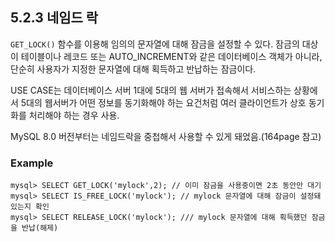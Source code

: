 ## 5.2.3 네임드 락

`GET_LOCK()` 함수를 이용해 임의의 문자열에 대해 잠금을 설정할 수 있다. 잠금의 대상이 테이블이나 레코드 또는 AUTO_INCREMENT와 같은 데이터베이스 객체가 아니라, 단순히 사용자가 지정한 문자열에 대해 획득하고 반납하는 잠금이다. 

USE CASE는 데이터베이스 서버 1대에 5대의 웹 서버가 접속해서 서비스하는 상황에서 5대의 웹서버가 어떤 정보를 동기화해야 하는 요건처럼 여러 클라이언트가 상호 동기화를 처리해야 하는 경우 사용.

MySQL 8.0 버전부터는 네임드락을 중첩해서 사용할 수 있게 돼었음.(164page 참고)

### Example

``` mysql
mysql> SELECT GET_LOCK('mylock',2); // 이미 잠금을 사용중이면 2초 동안만 대기
mysql> SELECT IS_FREE_LOCK('mylock'); // mylock 문자열에 대해 잠금이 설정돼 있는지 확인
mysql> SELECT RELEASE_LOCK('mylock'); /// mylock 문자열에 대해 획득했던 잠금을 반납(해제)
```

